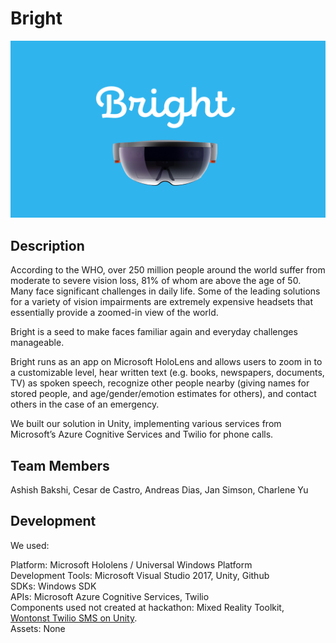 # Bright

[![Bright](screen.png)](https://www.youtube.com/watch?v=nH7JEJCwsdw)

## Description

According to the WHO, over 250 million people around the world suffer from moderate to severe vision loss, 81% of whom are above the age of 50. Many face significant challenges in daily life. Some of the leading solutions for a variety of vision impairments are extremely expensive headsets that essentially provide a zoomed-in view of the world.

Bright is a seed to make faces familiar again and everyday challenges manageable.

Bright runs as an app on Microsoft HoloLens and allows users to zoom in to a customizable level, hear written text (e.g. books, newspapers, documents, TV) as spoken speech, recognize other people nearby (giving names for stored people, and age/gender/emotion estimates for others), and contact others in the case of an emergency.

We built our solution in Unity, implementing various services from Microsoft’s Azure Cognitive Services and Twilio for phone calls.

## Team Members

Ashish Bakshi, Cesar de Castro, Andreas Dias, Jan Simson, Charlene Yu

## Development

We used:

Platform: Microsoft Hololens / Universal Windows Platform  
Development Tools: Microsoft Visual Studio 2017, Unity, Github  
SDKs: Windows SDK  
APIs: Microsoft Azure Cognitive Services, Twilio  
Components used not created at hackathon: Mixed Reality Toolkit, [Wontonst Twilio SMS on Unity](https://github.com/wontonst/twilio-sms-unity).  
Assets: None  
